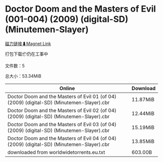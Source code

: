# Doctor Doom and the Masters of Evil (001-004) (2009) (digital-SD) (Minutemen-Slayer)

[磁力链接⬇Magnet Link](magnet:?xt=urn:btih:a52a7f33d1ef666572536bad63e60dd08617d468&dn=Doctor%20Doom%20and%20the%20Masters%20of%20Evil%20%28001-004%29%20%282009%29%20%28digital-SD%29%20%28Minutemen-Slayer%29)

打包下载📦仍在工事中

文件数：5

总大小：53.34MiB

Online | Download
--- | ---
Doctor Doom and the Masters of Evil 01 (of 04) (2009) (digital-SD) (Minutemen-Slayer).cbr | 11.87MiB
Doctor Doom and the Masters of Evil 02 (of 04) (2009) (digital-SD) (Minutemen-Slayer).cbr | 12.44MiB
Doctor Doom and the Masters of Evil 03 (of 04) (2009) (digital-SD) (Minutemen-Slayer).cbr | 15.19MiB
Doctor Doom and the Masters of Evil 04 (of 04) (2009) (digital-SD) (Minutemen-Slayer).cbr | 13.85MiB
downloaded from worldwidetorrents.eu.txt | 603.00B